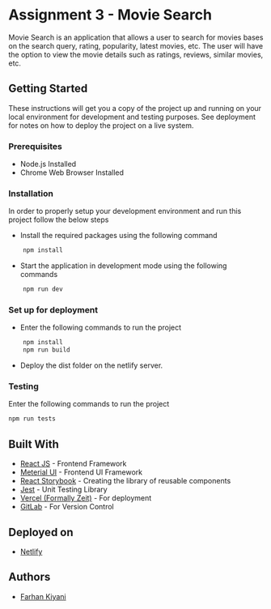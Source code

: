 # Assignment 3 - Movie Search
 
Movie Search is an application that allows a user to search for movies bases on the search query, rating, popularity, latest movies, etc. The user will have the option to view the movie details such as ratings, reviews, similar movies, etc.


## Getting Started

These instructions will get you a copy of the project up and running on your local environment for development and testing
purposes. See deployment for notes on how to deploy the project on a live system.

### Prerequisites

* Node.js Installed
* Chrome Web Browser Installed

### Installation

In order to properly setup your development environment and run this project follow the below steps

* Install the required packages using the following command

```bash
    npm install
```
* Start the application in development mode using the following commands
```bash
	npm run dev
```

### Set up for deployment

* Enter the following commands to run the project

```bash
    npm install
    npm run build
```

* Deploy the dist folder on the netlify server.

### Testing

Enter the following commands to run the project

```bash
npm run tests
```

## Built With


* [React JS](https://reactjs.org/) - Frontend Framework
* [Meterial UI](https://mui.com/) - Frontend UI Framework
* [React Storybook](https://storybook.js.org/) - Creating the library of reusable components
* [Jest](https://jestjs.io/) - Unit Testing Library
* [Vercel (Formally Zeit)](https://vercel.com/) - For deployment
* [GitLab](https://about.gitlab.com/) - For Version Control

## Deployed on

* [Netlify](https://react-assignmnet-2.vercel.app/)

## Authors

* [Farhan Kiyani](https://github.com/farhan2742)